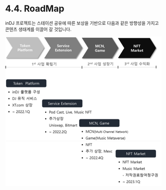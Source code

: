 # 4.4. RoadMap

inDJ 프로젝트는 스테이션 공유에 따른 보상을 기반으로 다음과 같은 방향성을 가지고 콘텐츠 생태계를 이끌어 갈 것입니다.

![](<../.gitbook/assets/image (17).png>)
